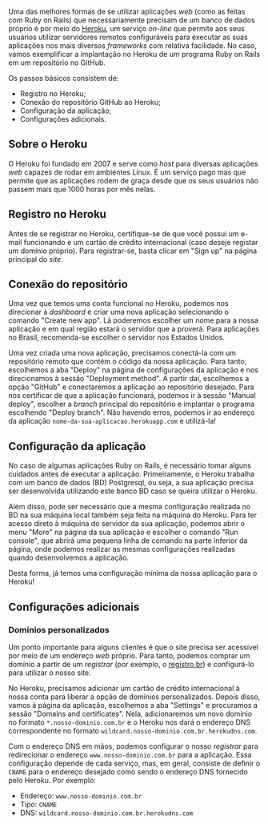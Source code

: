 Uma das melhores formas de se utilizar aplicações _web_ (como as feitas com Ruby on Rails) que necessariamente precisam de um banco de dados próprio é por meio do [Heroku](https://www.heroku.com/), um serviço _on-line_ que permite aos seus usuários utilizar servidores remotos configuráveis para executar as suas aplicações nos mais diversos _frameworks_ com relativa facilidade. No caso, vamos exemplificar a implantação no Heroku de um programa Ruby on Rails em um repositório no GitHub.

Os passos básicos consistem de:

- Registro no Heroku;
- Conexão do repositório GitHub ao Heroku;
- Configuração da aplicação;
- Configurações adicionais.

## Sobre o Heroku

O Heroku foi fundado em 2007 e serve como _host_ para diversas aplicações _web_ capazes de rodar em ambientes Linux. É um serviço pago mas que permite que as aplicações rodem de graça desde que os seus usuários não passem mais que 1000 horas por mês nelas.

## Registro no Heroku

Antes de se registrar no Heroku, certifique-se de que você possui um e-mail funcionando e um cartão de crédito internacional (caso deseje registar um domínio próprio). Para registrar-se, basta clicar em "Sign up" na página principal do _site_.

## Conexão do repositório

Uma vez que temos uma conta funcional no Heroku, podemos nos direcionar à _dashboard_ e criar uma nova aplicação selecionando o comando "Create new app". Lá poderemos escolher um nome para a nossa aplicação e em qual região estará o servidor que a proverá. Para aplicações no Brasil, recomenda-se escolher o servidor nos Estados Unidos.

Uma vez criada uma nova aplicação, precisamos conectá-la com um repositório remoto que contém o código da nossa aplicação. Para tanto, escolhemos a aba "Deploy" na página de configurações da aplicação e nos direcionamos à sessão "Deployment method". A partir daí, escolhemos a opção "GitHub" e conectaremos a aplicação ao repositório desejado. Para nos certificar de que a aplicação funcionará, podemos ir à sessão "Manual deploy", escolher a _branch_ principal do repositório e implantar o programa escolhendo "Deploy branch". Não havendo erros, podemos ir ao endereço da aplicação `nome-da-sua-aplicacao.herokuapp.com` e utilizá-la!

## Configuração da aplicação

No caso de algumas aplicações Ruby on Rails, é necessário tomar alguns cuidados antes de executar a aplicação. Primeiramente, o Heroku trabalha com um banco de dados (BD) Postgresql, ou seja, a sua aplicação precisa ser desenvolvida utilizando este banco BD caso se queira utilizar o Heroku.  

Além disso, pode ser necessário que a mesma configuração realizada no BD na sua máquina local também seja feita na máquina do Heroku. Para ter acesso direto à máquina do servidor da sua aplicação, podemos abrir o menu "More" na página da sua aplicação e escolher o comando "Run console", que abrirá uma pequena linha de comando na parte inferior da página, onde podemos realizar as mesmas configurações realizadas quando desenvolvemos a aplicação.

<!-- TODO Adicionar link de setup de uma aplicação Ruby on Rails -->

Desta forma, já temos uma configuração mínima da nossa aplicação para o Heroku!

## Configurações adicionais

### Domínios personalizados

Um ponto importante para alguns clientes é que o site precisa ser acessível por meio de um endereço _web_ próprio. Para tanto, podemos comprar um domínio a partir de um _registrar_ (por exemplo, o [registro.br](https://registro.br/)) e configurá-lo para utilizar o nosso site.

No Heroku, precisamos adicionar um cartão de crédito internacional à nossa conta para liberar a opção de domínios personalizados. Depois disso, vamos à página da aplicação, escolhemos a aba "Settings" e procuramos a sessão "Domains and certificates". Nela, adicionaremos um novo domínio no formato `*.nosso-dominio.com.br` e o Heroku nos dará o endereço DNS correspondente no formato `wildcard.nosso-dominio.com.br.herokudns.com`.

Com o endereço DNS em mãos, podemos configurar o nosso _registrar_ para redirecionar o endereço `www.nosso-dominio.com.br` para a aplicação. Essa configuração depende de cada serviço, mas, em geral, consiste de definir o `CNAME` para o endereço desejado como sendo o endereço DNS fornecido pelo Heroku. Por exemplo:

- Endereço: `www.nosso-dominio.com.br`
- Tipo: `CNAME`
- DNS: `wildcard.nosso-dominio.com.br.herokudns.com`
